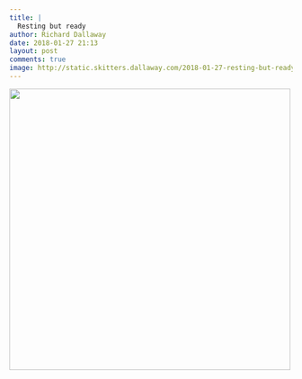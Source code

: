```yaml
---
title: |
  Resting but ready
author: Richard Dallaway
date: 2018-01-27 21:13
layout: post
comments: true
image: http://static.skitters.dallaway.com/2018-01-27-resting-but-ready-thumb-1-IMG-4579.jpg
---
```


<div>
        <a href="http://static.skitters.dallaway.com/2018-01-27-resting-but-ready-fullsize-1-IMG-4579.jpg">
          <img src="http://static.skitters.dallaway.com/2018-01-27-resting-but-ready-thumb-1-IMG-4579.jpg" width="500" height="500"/>
        </a>
      </div>


  
      